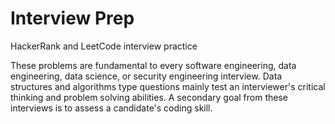 # Interview Prep
HackerRank and LeetCode interview practice

These problems are fundamental to every software engineering, data engineering, data science, or security engineering interview. Data structures and algorithms type questions mainly test an interviewer's critical thinking and problem solving abilities. A secondary goal from these interviews is to assess a candidate's coding skill.
